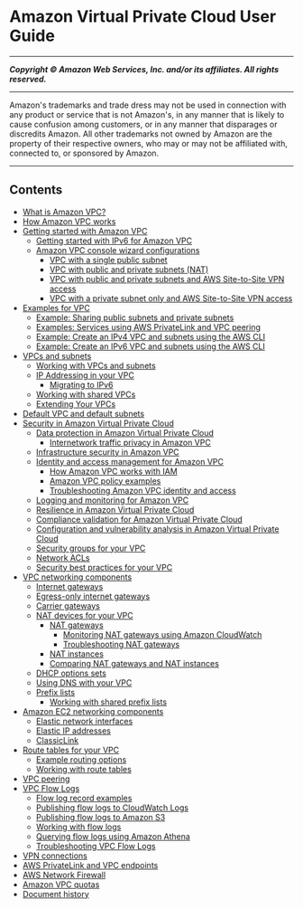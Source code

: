 # Amazon Virtual Private Cloud User Guide

-----
*****Copyright &copy; Amazon Web Services, Inc. and/or its affiliates. All rights reserved.*****

-----
Amazon's trademarks and trade dress may not be used in 
     connection with any product or service that is not Amazon's, 
     in any manner that is likely to cause confusion among customers, 
     or in any manner that disparages or discredits Amazon. All other 
     trademarks not owned by Amazon are the property of their respective
     owners, who may or may not be affiliated with, connected to, or 
     sponsored by Amazon.

-----
## Contents
+ [What is Amazon VPC?](what-is-amazon-vpc.md)
+ [How Amazon VPC works](how-it-works.md)
+ [Getting started with Amazon VPC](vpc-getting-started.md)
   + [Getting started with IPv6 for Amazon VPC](get-started-ipv6.md)
   + [Amazon VPC console wizard configurations](VPC_wizard.md)
      + [VPC with a single public subnet](VPC_Scenario1.md)
      + [VPC with public and private subnets (NAT)](VPC_Scenario2.md)
      + [VPC with public and private subnets and AWS Site-to-Site VPN access](VPC_Scenario3.md)
      + [VPC with a private subnet only and AWS Site-to-Site VPN access](VPC_Scenario4.md)
+ [Examples for VPC](VPC_Scenarios.md)
   + [Example: Sharing public subnets and private subnets](example-vpc-share.md)
   + [Examples: Services using AWS PrivateLink and VPC peering](vpc-peer-region-example.md)
   + [Example: Create an IPv4 VPC and subnets using the AWS CLI](vpc-subnets-commands-example.md)
   + [Example: Create an IPv6 VPC and subnets using the AWS CLI](vpc-subnets-commands-example-ipv6.md)
+ [VPCs and subnets](VPC_Subnets.md)
   + [Working with VPCs and subnets](working-with-vpcs.md)
   + [IP Addressing in your VPC](vpc-ip-addressing.md)
      + [Migrating to IPv6](vpc-migrate-ipv6.md)
   + [Working with shared VPCs](vpc-sharing.md)
   + [Extending Your VPCs](Extend_VPCs.md)
+ [Default VPC and default subnets](default-vpc.md)
+ [Security in Amazon Virtual Private Cloud](security.md)
   + [Data protection in Amazon Virtual Private Cloud](data-protection.md)
      + [Internetwork traffic privacy in Amazon VPC](VPC_Security.md)
   + [Infrastructure security in Amazon VPC](infrastructure-security.md)
   + [Identity and access management for Amazon VPC](security-iam.md)
      + [How Amazon VPC works with IAM](security_iam_service-with-iam.md)
      + [Amazon VPC policy examples](vpc-policy-examples.md)
      + [Troubleshooting Amazon VPC identity and access](security_iam_troubleshoot.md)
   + [Logging and monitoring for Amazon VPC](logging-monitoring.md)
   + [Resilience in Amazon Virtual Private Cloud](disaster-recovery-resiliency.md)
   + [Compliance validation for Amazon Virtual Private Cloud](VPC-compliance.md)
   + [Configuration and vulnerability analysis in Amazon Virtual Private Cloud](ConfigAndVulnerability.md)
   + [Security groups for your VPC](VPC_SecurityGroups.md)
   + [Network ACLs](vpc-network-acls.md)
   + [Security best practices for your VPC](vpc-security-best-practices.md)
+ [VPC networking components](VPC_Networking.md)
   + [Internet gateways](VPC_Internet_Gateway.md)
   + [Egress-only internet gateways](egress-only-internet-gateway.md)
   + [Carrier gateways](Carrier_Gateway.md)
   + [NAT devices for your VPC](vpc-nat.md)
      + [NAT gateways](vpc-nat-gateway.md)
         + [Monitoring NAT gateways using Amazon CloudWatch](vpc-nat-gateway-cloudwatch.md)
         + [Troubleshooting NAT gateways](nat-gateway-troubleshooting.md)
      + [NAT instances](VPC_NAT_Instance.md)
      + [Comparing NAT gateways and NAT instances](vpc-nat-comparison.md)
   + [DHCP options sets](VPC_DHCP_Options.md)
   + [Using DNS with your VPC](vpc-dns.md)
   + [Prefix lists](managed-prefix-lists.md)
      + [Working with shared prefix lists](sharing-managed-prefix-lists.md)
+ [Amazon EC2 networking components](VPC_EC2.md)
   + [Elastic network interfaces](VPC_ElasticNetworkInterfaces.md)
   + [Elastic IP addresses](vpc-eips.md)
   + [ClassicLink](vpc-classiclink.md)
+ [Route tables for your VPC](VPC_Route_Tables.md)
   + [Example routing options](route-table-options.md)
   + [Working with route tables](WorkWithRouteTables.md)
+ [VPC peering](vpc-peering.md)
+ [VPC Flow Logs](flow-logs.md)
   + [Flow log record examples](flow-logs-records-examples.md)
   + [Publishing flow logs to CloudWatch Logs](flow-logs-cwl.md)
   + [Publishing flow logs to Amazon S3](flow-logs-s3.md)
   + [Working with flow logs](working-with-flow-logs.md)
   + [Querying flow logs using Amazon Athena](flow-logs-athena.md)
   + [Troubleshooting VPC Flow Logs](flow-logs-troubleshooting.md)
+ [VPN connections](vpn-connections.md)
+ [AWS PrivateLink and VPC endpoints](endpoint-services-overview.md)
+ [AWS Network Firewall](network-firewall.md)
+ [Amazon VPC quotas](amazon-vpc-limits.md)
+ [Document history](WhatsNew.md)
